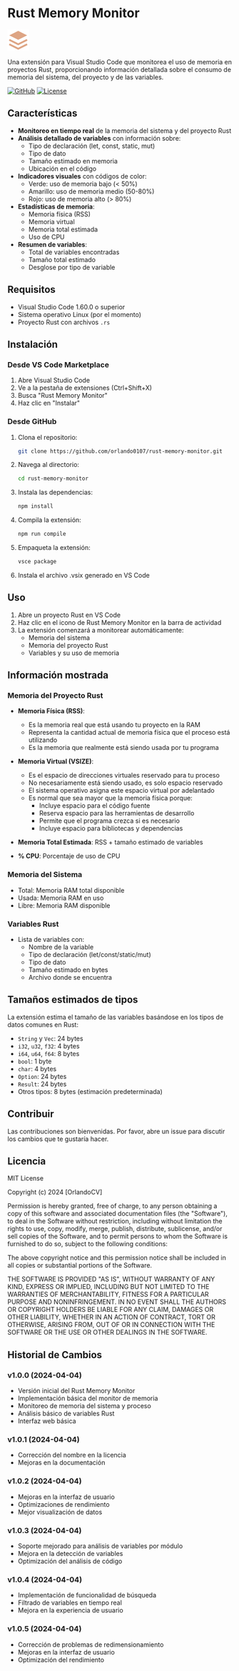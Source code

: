 # Rust Memory Monitor

![Rust Memory Monitor](resources/icon.svg)

Una extensión para Visual Studio Code que monitorea el uso de memoria en proyectos Rust, proporcionando información detallada sobre el consumo de memoria del sistema, del proyecto y de las variables.

[![GitHub](https://img.shields.io/badge/GitHub-Repository-blue?style=flat&logo=github)](https://github.com/orlando0107/rust-memory-monitor)
[![License](https://img.shields.io/badge/License-MIT-green.svg)](LICENSE)

## Características

- **Monitoreo en tiempo real** de la memoria del sistema y del proyecto Rust
- **Análisis detallado de variables** con información sobre:
  - Tipo de declaración (let, const, static, mut)
  - Tipo de dato
  - Tamaño estimado en memoria
  - Ubicación en el código
- **Indicadores visuales** con códigos de color:
  - Verde: uso de memoria bajo (< 50%)
  - Amarillo: uso de memoria medio (50-80%)
  - Rojo: uso de memoria alto (> 80%)
- **Estadísticas de memoria**:
  - Memoria física (RSS)
  - Memoria virtual
  - Memoria total estimada
  - Uso de CPU
- **Resumen de variables**:
  - Total de variables encontradas
  - Tamaño total estimado
  - Desglose por tipo de variable

## Requisitos

- Visual Studio Code 1.60.0 o superior
- Sistema operativo Linux (por el momento)
- Proyecto Rust con archivos `.rs`

## Instalación

### Desde VS Code Marketplace
1. Abre Visual Studio Code
2. Ve a la pestaña de extensiones (Ctrl+Shift+X)
3. Busca "Rust Memory Monitor"
4. Haz clic en "Instalar"

### Desde GitHub
1. Clona el repositorio:
   ```bash
   git clone https://github.com/orlando0107/rust-memory-monitor.git
   ```
2. Navega al directorio:
   ```bash
   cd rust-memory-monitor
   ```
3. Instala las dependencias:
   ```bash
   npm install
   ```
4. Compila la extensión:
   ```bash
   npm run compile
   ```
5. Empaqueta la extensión:
   ```bash
   vsce package
   ```
6. Instala el archivo .vsix generado en VS Code

## Uso

1. Abre un proyecto Rust en VS Code
2. Haz clic en el icono de Rust Memory Monitor en la barra de actividad
3. La extensión comenzará a monitorear automáticamente:
   - Memoria del sistema
   - Memoria del proyecto Rust
   - Variables y su uso de memoria

## Información mostrada

### Memoria del Proyecto Rust
- **Memoria Física (RSS)**: 
  - Es la memoria real que está usando tu proyecto en la RAM
  - Representa la cantidad actual de memoria física que el proceso está utilizando
  - Es la memoria que realmente está siendo usada por tu programa

- **Memoria Virtual (VSIZE)**:
  - Es el espacio de direcciones virtuales reservado para tu proceso
  - No necesariamente está siendo usado, es solo espacio reservado
  - El sistema operativo asigna este espacio virtual por adelantado
  - Es normal que sea mayor que la memoria física porque:
    - Incluye espacio para el código fuente
    - Reserva espacio para las herramientas de desarrollo
    - Permite que el programa crezca si es necesario
    - Incluye espacio para bibliotecas y dependencias

- **Memoria Total Estimada**: RSS + tamaño estimado de variables
- **% CPU**: Porcentaje de uso de CPU

### Memoria del Sistema
- Total: Memoria RAM total disponible
- Usada: Memoria RAM en uso
- Libre: Memoria RAM disponible

### Variables Rust
- Lista de variables con:
  - Nombre de la variable
  - Tipo de declaración (let/const/static/mut)
  - Tipo de dato
  - Tamaño estimado en bytes
  - Archivo donde se encuentra

## Tamaños estimados de tipos

La extensión estima el tamaño de las variables basándose en los tipos de datos comunes en Rust:

- `String` y `Vec`: 24 bytes
- `i32`, `u32`, `f32`: 4 bytes
- `i64`, `u64`, `f64`: 8 bytes
- `bool`: 1 byte
- `char`: 4 bytes
- `Option`: 24 bytes
- `Result`: 24 bytes
- Otros tipos: 8 bytes (estimación predeterminada)

## Contribuir

Las contribuciones son bienvenidas. Por favor, abre un issue para discutir los cambios que te gustaría hacer.

## Licencia

MIT License

Copyright (c) 2024 [OrlandoCV]

Permission is hereby granted, free of charge, to any person obtaining a copy
of this software and associated documentation files (the "Software"), to deal
in the Software without restriction, including without limitation the rights
to use, copy, modify, merge, publish, distribute, sublicense, and/or sell
copies of the Software, and to permit persons to whom the Software is
furnished to do so, subject to the following conditions:

The above copyright notice and this permission notice shall be included in all
copies or substantial portions of the Software.

THE SOFTWARE IS PROVIDED "AS IS", WITHOUT WARRANTY OF ANY KIND, EXPRESS OR
IMPLIED, INCLUDING BUT NOT LIMITED TO THE WARRANTIES OF MERCHANTABILITY,
FITNESS FOR A PARTICULAR PURPOSE AND NONINFRINGEMENT. IN NO EVENT SHALL THE
AUTHORS OR COPYRIGHT HOLDERS BE LIABLE FOR ANY CLAIM, DAMAGES OR OTHER
LIABILITY, WHETHER IN AN ACTION OF CONTRACT, TORT OR OTHERWISE, ARISING FROM,
OUT OF OR IN CONNECTION WITH THE SOFTWARE OR THE USE OR OTHER DEALINGS IN THE
SOFTWARE.

## Historial de Cambios

### v1.0.0 (2024-04-04)
- Versión inicial del Rust Memory Monitor
- Implementación básica del monitor de memoria
- Monitoreo de memoria del sistema y proceso
- Análisis básico de variables Rust
- Interfaz web básica

### v1.0.1 (2024-04-04)
- Corrección del nombre en la licencia
- Mejoras en la documentación

### v1.0.2 (2024-04-04)
- Mejoras en la interfaz de usuario
- Optimizaciones de rendimiento
- Mejor visualización de datos

### v1.0.3 (2024-04-04)
- Soporte mejorado para análisis de variables por módulo
- Mejora en la detección de variables
- Optimización del análisis de código

### v1.0.4 (2024-04-04)
- Implementación de funcionalidad de búsqueda
- Filtrado de variables en tiempo real
- Mejora en la experiencia de usuario

### v1.0.5 (2024-04-04)
- Corrección de problemas de redimensionamiento
- Mejoras en la interfaz de usuario
- Optimización del rendimiento 